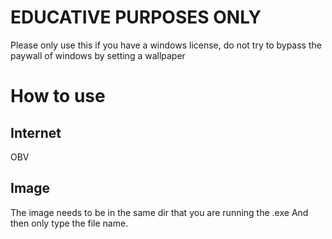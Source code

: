 # EDUCATIVE PURPOSES ONLY 
Please only use this if you have a windows license, do not try to bypass the paywall of windows by setting a wallpaper
# How to use 
## Internet 
OBV
## Image
The image needs to be in the same dir that you are running the .exe
And then only type the file name.